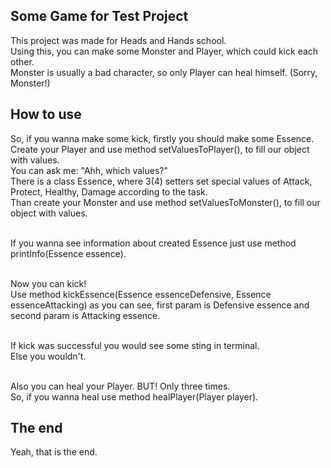 ## Some Game for Test Project

This project was made for Heads and Hands school. <br>
Using this, you can make some Monster and Player, which could kick each other. <br>
Monster is usually a bad character, so only Player can heal himself. (Sorry, Monster!) <br>

## How to use

So, if you wanna make some kick, firstly you should make some Essence. <br>
Create your Player and use method setValuesToPlayer(), to fill our object with values. <br>
You can ask me: "Ahh, which values?" <br>
There is a class Essence, where 3(4) setters set special values of Attack, Protect, Healthy, Damage according to the task. <br>
Than create your Monster and use method setValuesToMonster(), to fill our object with values. <br><br>

If you wanna see information about created Essence just use method printInfo(Essence essence). <br><br>

Now you can kick! <br>
Use method kickEssence(Essence essenceDefensive, Essence essenceAttacking) as you can see, first param is Defensive essence and second param is Attacking essence.<br><br>

If kick was successful you would see some sting in terminal.<br>
Else you wouldn't.<br><br>

Also you can heal your Player. BUT! Only three times.<br>
So, if you wanna heal use method healPlayer(Player player).<br>

## The end

Yeah, that is the end. 
